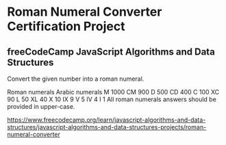 # Roman Numeral Converter Certification Project

## freeCodeCamp JavaScript Algorithms and Data Structures

Convert the given number into a roman numeral.

Roman numerals	Arabic numerals
M	1000
CM	900
D	500
CD	400
C	100
XC	90
L	50
XL	40
X	10
IX	9
V	5
IV	4
I	1
All roman numerals answers should be provided in upper-case.

https://www.freecodecamp.org/learn/javascript-algorithms-and-data-structures/javascript-algorithms-and-data-structures-projects/roman-numeral-converter
